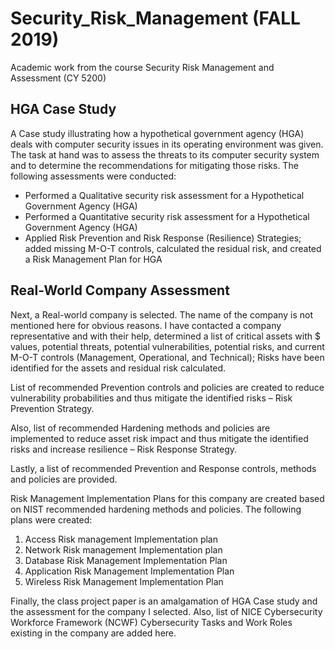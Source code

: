 # Security_Risk_Management (FALL 2019)
Academic work from the course Security Risk Management and Assessment (CY 5200)
 
## HGA Case Study
A Case study illustrating how a hypothetical government agency (HGA) deals with computer security issues in its operating environment was given. The task at hand was to assess the threats to its computer security system and to determine the recommendations for mitigating those risks.
The following assessments were conducted:
- Performed a Qualitative security risk assessment for a Hypothetical Government Agency (HGA)
- Performed a Quantitative security risk assessment for a Hypothetical Government Agency (HGA) 
- Applied Risk Prevention and Risk Response (Resilience) Strategies; added missing M-O-T controls, calculated the residual risk, and created a Risk Management Plan for HGA

## Real-World Company Assessment 
Next, a Real-world company is selected. The name of the company is not mentioned here for obvious reasons. I have contacted a company representative and with their help, determined a list of critical assets with $ values, potential threats, potential vulnerabilities, potential risks, and current M-O-T controls (Management, Operational, and Technical); Risks have been identified for the assets and residual risk calculated.

List of recommended Prevention controls and policies are created to reduce vulnerability probabilities and thus mitigate the identified risks – Risk Prevention Strategy.

Also, list of recommended Hardening methods and policies are implemented to reduce asset risk impact and thus mitigate the identified risks and increase resilience  – Risk Response Strategy.

Lastly, a list of recommended Prevention and Response controls, methods and policies are provided. 

Risk Management Implementation Plans for this company are created based on NIST recommended hardening methods and policies. The following plans were created:
1. Access Risk management Implementation plan
2. Network Risk management Implementation plan
3. Database Risk Management Implementation Plan
4. Application Risk Management Implementation Plan
5. Wireless Risk Management Implementation Plan

Finally, the class project paper is an amalgamation of HGA Case study and the assessment for the company I selected. Also, list of NICE Cybersecurity Workforce Framework (NCWF) Cybersecurity Tasks and Work Roles existing in the company are added here. 


